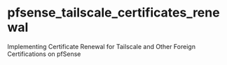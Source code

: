 # pfsense_tailscale_certificates_renewal
Implementing Certificate Renewal for Tailscale and Other Foreign Certifications on pfSense
